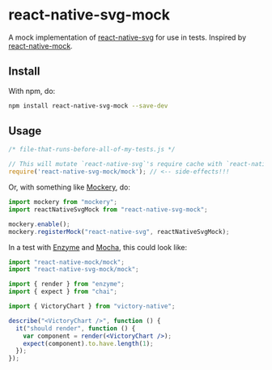 # react-native-svg-mock

A mock implementation of [react-native-svg](https://github.com/magicismight/react-native-svg) for use in tests. Inspired by [react-native-mock](https://github.com/lelandrichardson/react-native-mock).

## Install

With npm, do:

```sh
npm install react-native-svg-mock --save-dev
```

## Usage
```js
/* file-that-runs-before-all-of-my-tests.js */

// This will mutate `react-native-svg`'s require cache with `react-native-svg-mock`'s.
require('react-native-svg-mock/mock'); // <-- side-effects!!!
```

Or, with something like [Mockery](https://github.com/mfncooper/mockery), do:

```js
import mockery from "mockery";
import reactNativeSvgMock from "react-native-svg-mock";

mockery.enable();
mockery.registerMock("react-native-svg", reactNativeSvgMock);
```

In a test with [Enzyme](https://github.com/airbnb/enzyme) and [Mocha](https://github.com/mochajs/mocha), this could look like:

```jsx
import "react-native-mock/mock";
import "react-native-svg-mock/mock";

import { render } from "enzyme";
import { expect } from "chai";

import { VictoryChart } from "victory-native";

describe("<VictoryChart />", function () {
  it("should render", function () {
    var component = render(<VictoryChart />);
    expect(component).to.have.length(1);
  });
});
```
